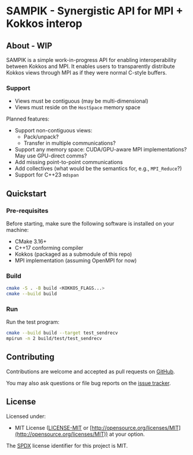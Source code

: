 # SAMPIK - Synergistic API for MPI + Kokkos interop

## About - WIP

SAMPIK is a simple work-in-progress API for enabling interoperability between Kokkos and MPI. It enables users to transparently distribute Kokkos views through MPI as if they were normal C-style buffers.

### Support
- Views must be contiguous (may be multi-dimensional)
- Views must reside on the `HostSpace` memory space

Planned features:
- Support non-contiguous views:
  - Pack/unpack?
  - Transfer in multiple communications?
- Support any memory space: CUDA/GPU-aware MPI implementations? May use GPU-direct comms?
- Add missing point-to-point communications
- Add collectives (what would be the semantics for, e.g., `MPI_Reduce`?)
- Support for C++23 `mdspan`


## Quickstart

### Pre-requisites
Before starting, make sure the following software is installed on your machine:
- CMake 3.16+
- C++17 conforming compiler
- Kokkos (packaged as a submodule of this repo)
- MPI implementation (assuming OpenMPI for now)

### Build
```sh
cmake -S . -B build <KOKKOS_FLAGS...>
cmake --build build
```

### Run
Run the test program:
```sh
cmake --build build --target test_sendrecv
mpirun -n 2 build/test/test_sendrecv
```


## Contributing

Contributions are welcome and accepted as pull requests on [GitHub](https://github.com/dssgabriel/sampik).

You may also ask questions or file bug reports on the [issue tracker](https://github.com/dssgabriel/sampik/issues).


## License

Licensed under:
- MIT License ([LICENSE-MIT](https://github.com/dssgabriel/sampik/blob/master/LICENSE-MIT) or [http://opensource.org/licenses/MIT](http://opensource.org/licenses/MIT))
at your option.  

The [SPDX](https://spdx.dev/) license identifier for this project is MIT.
